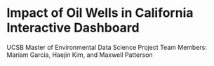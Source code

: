 # Impact of Oil Wells in California Interactive Dashboard

UCSB Master of Environmental Data Science Project Team Members: Mariam Garcia, Haejin Kim, and Maxwell Patterson

